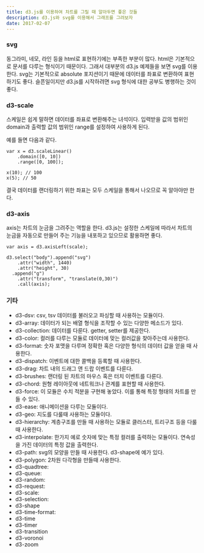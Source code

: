```yaml
---
title: d3.js를 이용하여 차트를 그릴 때 알아두면 좋은 것들 
description: d3.js와 svg를 이용해서 그래프를 그려보자
date: 2017-02-07
---
```


### svg

 동그라미, 네모, 라인 등을 html로 표현하기에는 부족한 부분이 많다. html은 기본적으로 문서를 다루는 형식이기 때문이다. 그래서 대부분의 d3.js 예제들을 보면 svg를 이용한다. svg는 기본적으로 absolute 포지션이기 때문에 데이터를 좌표로 변환하여 표현하기도 좋다. 슬픈일이지만 d3.js를 시작하려면 svg 형식에 대한 공부도 병행하는 것이 좋다. 

### d3-scale

스케일은 쉽게 말하면 데이터를 좌표로 변환해주는 녀석이다. 입력받을 값의 범위인 domain과 출력할 값의 범위인 range를 설정하여 사용하게 된다. 

예를 들면 다음과 같다. 

```
var x = d3.scaleLinear()
    .domain([0, 10])
    .range([0, 100]);

x(10); // 100
x(5); // 50
```

결국 데이터를 랜더링하기 위한 좌표는 모두 스케일을 통해서 나오므로 꼭 알아야만 한다.

### d3-axis

axis는 차트의 눈금을 그려주는 역할을 한다. d3.js는 설정한 스케일에 따라서 차트의 눈금을 자동으로 만들어 주는 기능을 내포하고 있으므로 활용하면 좋다.

```
var axis = d3.axisLeft(scale);

d3.select("body").append("svg")
    .attr("width", 1440)
    .attr("height", 30)
  .append("g")
    .attr("transform", "translate(0,30)")
    .call(axis);
```
### 기타 

* d3-dsv: csv, tsv 데이터를 불러오고 파싱할 때 사용하는 모듈이다.
* d3-array: 데이터가 되는 배열 형식을 조작할 수 있는 다양한 메소드가 있다. 
* d3-collection: 데이터를 다룬다. getter, setter를 제공한다.
* d3-color: 컬러를 다루는 모듈로 데이터에 맞는 컬러값을 찾아주는데 사용한다. 
* d3-format: 숫자 포맷을 다루며 정확한 혹은 다양한 형식의 데이터 값을 얻을 때 사용한다. 
* d3-dispatch: 이벤트에 대한 콜백을 등록할 때 사용한다.
* d3-drag: 차트 내의 드래그 앤 드랍 이벤트를 다룬다.
* d3-brushes: 랜더링 된 차트의 마우스 혹은 터치 이벤트를 다룬다.
* d3-chord: 원형 레이아웃에 네트워크나 관계를 표현할 때 사용한다.
* d3-force: 이 모듈은 수치 적분을 구현해 놓았다. 이를 통해 특정 형태의 차트를 만들 수 있다. 
* d3-ease: 애니메이션을 다루는 모듈이다.
* d3-geo: 지도를 다룰때 사용하는 모듈이다.
* d3-hierarchy: 계층구조를 만들 때 사용하는 모듈로 클러스터, 트리구조 등을 다룰때 사용한다.
* d3-interpolate: 한가지 예로 숫자에 맞는 특정 컬러를 출력하는 모듈이다. 연속성을 가진 데이터의 특정 값을 출력한다.
* d3-path: svg의 모양을 만들 때 사용한다. d3-shape에 예가 있다.
* d3-polygon: 2차원 다각형을 만들때 사용한다.
* d3-quadtree: 
* d3-queue: 
* d3-random:
* d3-request: 
* d3-scale: 
* d3-selection:
* d3-shape
* d3-time-format: 
* d3-time
* d3-timer
* d3-transition
* d3-voronoi
* d3-zoom

[scale]: https://github.com/d3/d3-scale
[axis]: https://github.com/d3/d3-axis

